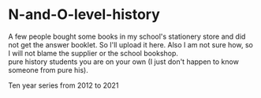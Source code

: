 # N-and-O-level-history
A few people bought some books in my school's stationery store and did not get the answer booklet. So I'll upload it here. Also I am not sure how, so I will not blame the supplier or the school bookshop.   
pure history students you are on your own (I just don't happen to know someone from pure his).


Ten year series from 2012 to 2021

